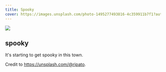 ```yaml
---
title: Spooky
cover: https://images.unsplash.com/photo-1495277493816-4c359911b7f1?auto=format&fit=crop&w=746&q=80
---
```

![](https://images.unsplash.com/photo-1495277493816-4c359911b7f1?auto=format&fit=crop&w=746&q=80)

## spooky

It's starting to get spooky in this town.

Credit to https://unsplash.com/@ripato.